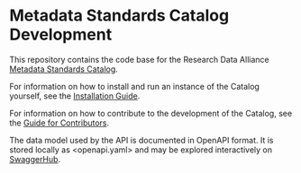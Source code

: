 # Metadata Standards Catalog Development

This repository contains the code base for the Research Data Alliance [Metadata
Standards Catalog].

For information on how to install and run an instance of the Catalog yourself,
see the [Installation Guide].

For information on how to contribute to the development of the Catalog,
see the [Guide for Contributors].

The data model used by the API is documented in OpenAPI format. It is stored
locally as <openapi.yaml> and may be explored interactively on [SwaggerHub].

[Metadata Standards Catalog]: https://rdamsc.bath.ac.uk/
[Installation Guide]: INSTALLATION.md
[Guide for Contributors]: CONTRIBUTING.md
[Database Guide]: /db/README.md
[SwaggerHub]: https://app.swaggerhub.com/apis-docs/alex-ball/rda-metadata-standards-catalog/2.0.0
